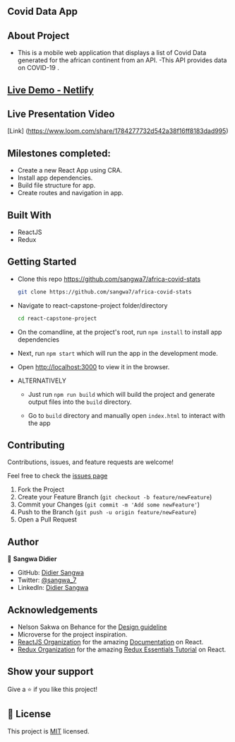 ## Covid Data App

## About Project

- This is a mobile web application that displays a list of Covid Data generated for the african continent from an API.
-This API provides data on COVID-19 .

## [Live Demo - Netlify](https://africa-covid-stats.netlify.app/)
<!-- ## [Live Demo ]() -->

## Live Presentation Video

[Link] (https://www.loom.com/share/1784277732d542a38f16ff8183dad995)

## Milestones completed:
- Create a new React App using CRA.
- Install app dependencies.
- Build file structure for app.
- Create routes and navigation in app.

## Built With

* ReactJS
* Redux


## Getting Started

* Clone this repo <https://github.com/sangwa7/africa-covid-stats>

    ```bash
    git clone https://github.com/sangwa7/africa-covid-stats
    ```

* Navigate to react-capstone-project folder/directory

    ```bash
    cd react-capstone-project
    ```

* On the comandline, at the project's root, run ```npm install``` to install app dependencies

* Next, run ```npm start``` which will run the app in the development mode.

* Open [http://localhost:3000](http://localhost:3000) to view it in the browser.

* ALTERNATIVELY

  * Just run ```npm run build``` which will build the project and generate output files into the ```build``` directory.

  * Go to ```build``` directory and manually open ```index.html``` to interact with the app


## Contributing

Contributions, issues, and feature requests are welcome!

Feel free to check the [issues page](../../issues)

  1. Fork the Project
  2. Create your Feature Branch (`git checkout -b feature/newFeature`)
  3. Commit your Changes (`git commit -m 'Add some newFeature'`)
  4. Push to the Branch (`git push -u origin feature/newFeature`)
  5. Open a Pull Request

## Author

👤 **Sangwa Didier**

- GitHub: [Didier Sangwa](https://github.com/sangwa7)
- Twitter: [@sangwa_7](https://twitter.com/sangwa_7)
- LinkedIn: [Didier Sangwa](https://www.linkedin.com/in/didier-sangwa)

## Acknowledgements

* Nelson Sakwa on Behance for the [Design guideline](https://www.behance.net/sakwadesignstudio)
* Microverse for the project inspiration.
* [ReactJS Organization](https://reactjs.org/) for the amazing [Documentation](https://reactjs.org/docs/getting-started.html) on React.
* [Redux Organization](https://redux.js.org/) for the amazing [Redux Essentials Tutorial](https://redux.js.org/tutorials/essentials/part-1-overview-concepts) on React.

## Show your support

Give a ⭐️ if you like this project!

## 📝 License

This project is [MIT](./MIT.md) licensed.